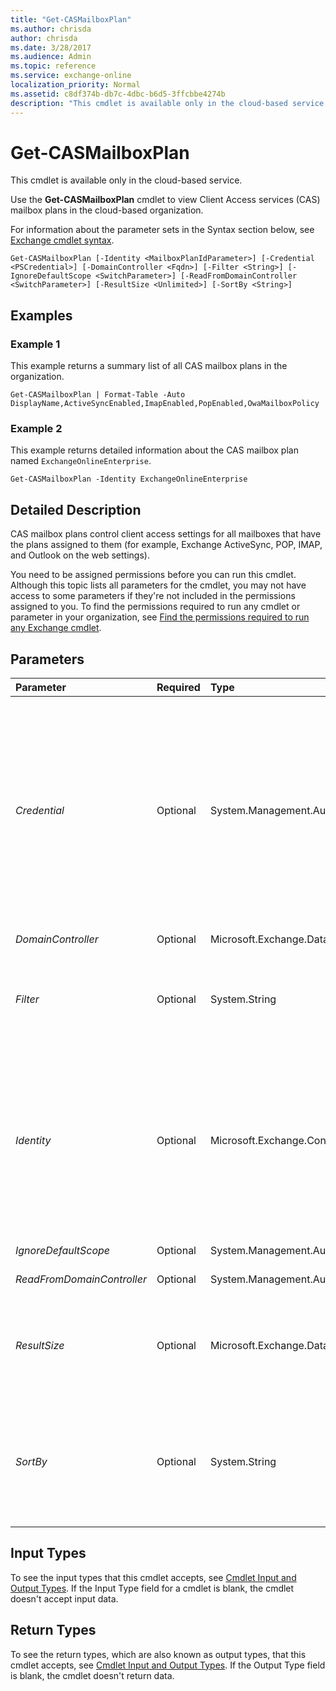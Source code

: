 ```yaml
---
title: "Get-CASMailboxPlan"
ms.author: chrisda
author: chrisda
ms.date: 3/28/2017
ms.audience: Admin
ms.topic: reference
ms.service: exchange-online
localization_priority: Normal
ms.assetid: c8df374b-db7c-4dbc-b6d5-3ffcbbe4274b
description: "This cmdlet is available only in the cloud-based service."
---
```


# Get-CASMailboxPlan

This cmdlet is available only in the cloud-based service.
  
Use the **Get-CASMailboxPlan** cmdlet to view Client Access services (CAS) mailbox plans in the cloud-based organization.
  
For information about the parameter sets in the Syntax section below, see [Exchange cmdlet syntax](https://technet.microsoft.com/library/bb123552.aspx).
  
```
Get-CASMailboxPlan [-Identity <MailboxPlanIdParameter>] [-Credential <PSCredential>] [-DomainController <Fqdn>] [-Filter <String>] [-IgnoreDefaultScope <SwitchParameter>] [-ReadFromDomainController <SwitchParameter>] [-ResultSize <Unlimited>] [-SortBy <String>]

```

## Examples
<a name="Examples"> </a>

### Example 1

This example returns a summary list of all CAS mailbox plans in the organization.
  
```
Get-CASMailboxPlan | Format-Table -Auto DisplayName,ActiveSyncEnabled,ImapEnabled,PopEnabled,OwaMailboxPolicy
```

### Example 2

This example returns detailed information about the CAS mailbox plan named  `ExchangeOnlineEnterprise`.
  
```
Get-CASMailboxPlan -Identity ExchangeOnlineEnterprise
```

## Detailed Description
<a name="DetailedDescription"> </a>

CAS mailbox plans control client access settings for all mailboxes that have the plans assigned to them (for example, Exchange ActiveSync, POP, IMAP, and Outlook on the web settings).
  
You need to be assigned permissions before you can run this cmdlet. Although this topic lists all parameters for the cmdlet, you may not have access to some parameters if they're not included in the permissions assigned to you. To find the permissions required to run any cmdlet or parameter in your organization, see [Find the permissions required to run any Exchange cmdlet](https://technet.microsoft.com/library/mt432940.aspx). 
  
## Parameters
<a name="DetailedDescription"> </a>

|**Parameter**|**Required**|**Type**|**Description**|
|:-----|:-----|:-----|:-----|
| _Credential_ <br/> |Optional  <br/> |System.Management.Automation.PSCredential  <br/> |The  _Credential_ parameter specifies the user name and password that's used to run this command. Typically, you use this parameter in scripts or when you need to provide different credentials that have the required permissions. <br/> This parameter requires the creation and passing of a credential object. This credential object is created by using the **Get-Credential** cmdlet. For more information, see[Get-Credential](https://go.microsoft.com/fwlink/p/?linkId=142122).  <br/> |
| _DomainController_ <br/> |Optional  <br/> |Microsoft.Exchange.Data.Fqdn  <br/> |This parameter is reserved for internal Microsoft use.  <br/> |
| _Filter_ <br/> |Optional  <br/> |System.String  <br/> |The  _Filter_ parameter indicates the OPath filter used to filter recipients. <br/> For more information about the filterable properties, see [Filterable properties for the -Filter parameter](https://technet.microsoft.com/library/bb738155.aspx).  <br/> |
| _Identity_ <br/> |Optional  <br/> |Microsoft.Exchange.Configuration.Tasks.MailboxPlanIdParameter  <br/> | The _Identity_ parameter specifies the CAS mailbox plan that you want to view. You can use any value that uniquely identifies the CAS mailbox plan. For example: <br/>  Name <br/>  Display Name <br/>  Distinguished name (DN) <br/>  GUID <br/>  Typically, the name of the CAS mailbox plan is the same as the corresponding mailbox plan (for example, `ExchangeOnlineEnterprise`).  <br/> |
| _IgnoreDefaultScope_ <br/> |Optional  <br/> |System.Management.Automation.SwitchParameter  <br/> |This parameter is reserved for internal Microsoft use.  <br/> |
| _ReadFromDomainController_ <br/> |Optional  <br/> |System.Management.Automation.SwitchParameter  <br/> |This parameter is reserved for internal Microsoft use.  <br/> |
| _ResultSize_ <br/> |Optional  <br/> |Microsoft.Exchange.Data.Unlimited  <br/> |The  _ResultSize_ parameter specifies the maximum number of results to return. If you want to return all requests that match the query, use `unlimited` for the value of this parameter. The default value is `1000`.  <br/> |
| _SortBy_ <br/> |Optional  <br/> |System.String  <br/> | The _SortBy_ parameter specifies the property to sort the results by. You can sort by only one property at a time. The results are sorted in ascending order. <br/>  If the default view doesn't include the property you're sorting by, you can append the command with `| Format-Table -Auto <Property1>,<Property2>...` to create a new view that contains all of the properties that you want to see. Wildcards (*) in the property names are supported. <br/>  You can sort by the following attributes: <br/>  Display name <br/>  Name <br/>  The results are sorted in ascending order. <br/> |
   
## Input Types
<a name="InputTypes"> </a>

To see the input types that this cmdlet accepts, see [Cmdlet Input and Output Types](http://go.microsoft.com/fwlink/p/?linkId=616387). If the Input Type field for a cmdlet is blank, the cmdlet doesn't accept input data. 
  
## Return Types
<a name="ReturnTypes"> </a>

To see the return types, which are also known as output types, that this cmdlet accepts, see [Cmdlet Input and Output Types](http://go.microsoft.com/fwlink/p/?linkId=616387). If the Output Type field is blank, the cmdlet doesn't return data. 
  

